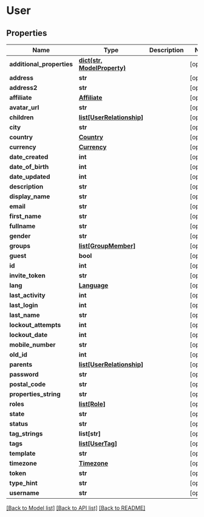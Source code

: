 # User

## Properties
Name | Type | Description | Notes
------------ | ------------- | ------------- | -------------
**additional_properties** | [**dict(str, ModelProperty)**](ModelProperty.md) |  | [optional] 
**address** | **str** |  | [optional] 
**address2** | **str** |  | [optional] 
**affiliate** | [**Affiliate**](Affiliate.md) |  | [optional] 
**avatar_url** | **str** |  | [optional] 
**children** | [**list[UserRelationship]**](UserRelationship.md) |  | [optional] 
**city** | **str** |  | [optional] 
**country** | [**Country**](Country.md) |  | [optional] 
**currency** | [**Currency**](Currency.md) |  | [optional] 
**date_created** | **int** |  | [optional] 
**date_of_birth** | **int** |  | [optional] 
**date_updated** | **int** |  | [optional] 
**description** | **str** |  | [optional] 
**display_name** | **str** |  | [optional] 
**email** | **str** |  | [optional] 
**first_name** | **str** |  | [optional] 
**fullname** | **str** |  | [optional] 
**gender** | **str** |  | [optional] 
**groups** | [**list[GroupMember]**](GroupMember.md) |  | [optional] 
**guest** | **bool** |  | [optional] 
**id** | **int** |  | [optional] 
**invite_token** | **str** |  | [optional] 
**lang** | [**Language**](Language.md) |  | [optional] 
**last_activity** | **int** |  | [optional] 
**last_login** | **int** |  | [optional] 
**last_name** | **str** |  | [optional] 
**lockout_attempts** | **int** |  | [optional] 
**lockout_date** | **int** |  | [optional] 
**mobile_number** | **str** |  | [optional] 
**old_id** | **int** |  | [optional] 
**parents** | [**list[UserRelationship]**](UserRelationship.md) |  | [optional] 
**password** | **str** |  | [optional] 
**postal_code** | **str** |  | [optional] 
**properties_string** | **str** |  | [optional] 
**roles** | [**list[Role]**](Role.md) |  | [optional] 
**state** | **str** |  | [optional] 
**status** | **str** |  | [optional] 
**tag_strings** | **list[str]** |  | [optional] 
**tags** | [**list[UserTag]**](UserTag.md) |  | [optional] 
**template** | **str** |  | [optional] 
**timezone** | [**Timezone**](Timezone.md) |  | [optional] 
**token** | **str** |  | [optional] 
**type_hint** | **str** |  | [optional] 
**username** | **str** |  | [optional] 

[[Back to Model list]](../README.md#documentation-for-models) [[Back to API list]](../README.md#documentation-for-api-endpoints) [[Back to README]](../README.md)


